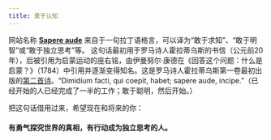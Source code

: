 ```yaml
---
title: 勇于认知
---
```


网站名称 [**Sapere aude**](https://en.wikipedia.org/wiki/Sapere_aude) 来自于一句拉丁语格言，可以译为“敢于求知”、“敢于明智”或“敢于独立思考”等。 这句话最初用于罗马诗人霍拉蒂乌斯的书信（公元前20年），后被引用为启蒙运动的座右铭，由伊曼努尔·康德在《回答这个问题：什么是启蒙？》（1784）中引用并逐渐变得知名。这是罗马诗人霍拉蒂乌斯第一卷最初出版的[第二首诗](http://www.thelatinlibrary.com/horace/epist1.shtml)。“Dimidium facti, qui coepit, habet; sapere aude, incipe.”（已经开始的人已经完成了一半的工作；敢于聪明，然后开始。）

把这句话借用过来，希望现在和将来的你：

#### **有勇气探究世界的真相，有行动成为独立思考的人**。

<!-- 有勇气了解真相，有行动独立思考。-->
<!-- #### **有勇气了解世界的事实和真相，有行动成为智慧和独立思考的人**。-->